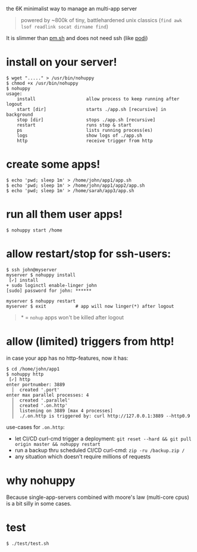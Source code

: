 the 6K minimalist way to manage an multi-app server 

> powered by ~800k of tiny, battlehardened unix classics (`find awk lsof readlink socat dirname find`)

It is slimmer than [pm.sh](https://github.com/coderofsalvation/pm.sh) and does not need ssh (like [podi](https://github.com/coderofsalvation/podi))

# install on your server!

```
$ wget "....." > /usr/bin/nohuppy
$ chmod +x /usr/bin/nohuppy
$ nohuppy
usage: 
    install                   allow process to keep running after logout 
    start [dir]               starts ./app.sh [recursive] in background
    stop [dir]                stops ./app.sh [recursive]
    restart                   runs stop & start
    ps                        lists running process(es) 
    logs                      show logs of ./app.sh
    http                      receive trigger from http

```

# create some apps!

```
$ echo 'pwd; sleep 1m' > /home/john/app1/app.sh
$ echo 'pwd; sleep 1m' > /home/john/app1/app2/app.sh
$ echo 'pwd; sleep 1m' > /home/sarah/app3/app.sh
```

# run all them user apps!

```
$ nohuppy start /home
```

# allow restart/stop for ssh-users:

```
$ ssh john@myserver
myserver $ nohuppy install
 [✓] install
+ sudo loginctl enable-linger john
[sudo] password for john: ******

myserver $ nohuppy restart
myserver $ exit           # app will now linger(*) after logout
```

> \* = `nohup` apps won't be killed after logout


# allow (limited) triggers from http!

in case your app has no http-features, now it has:

```
$ cd /home/john/app1
$ nohuppy http
 [✓] http
enter portnumber: 3889
  │  created '.port'
enter max parallel processes: 4
  │  created '.parallel'
  │  created '.on.http'
  │  listening on 3889 [max 4 processes]
  │  ./.on.http is triggered by: curl http://127.0.0.1:3889 --http0.9 
```

use-cases for `.on.http`:

* let CI/CD curl-cmd trigger a deployment: `git reset --hard && git pull origin master && nohuppy restart`
* run a backup thru scheduled CI/CD curl-cmd: `zip -ru /backup.zip /`
* any situation which doesn't require millions of requests

# why nohuppy

Because single-app-servers combined with moore's law (multi-core cpus) is a bit silly in some cases. 

# test

```
$ ./test/test.sh
```

